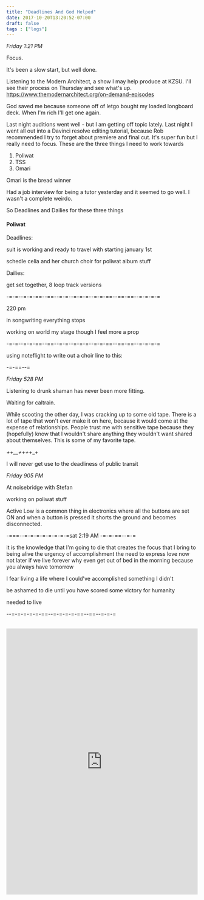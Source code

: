 ```yaml
---
title: "Deadlines And God Helped"
date: 2017-10-20T13:20:52-07:00
draft: false
tags : ["logs"]
---
```


*Friday 1:21 PM*

Focus.

It's been a slow start, but well done.

Listening to the Modern Architect, a show I may help produce at KZSU. I'll see their process on Thursday and see what's up.
https://www.themodernarchitect.org/on-demand-episodes

God saved me because someone off of letgo bought my loaded longboard deck. When I'm rich I'll get one again.

Last night auditions went well - but I am getting off topic lately. Last night I went all out into a Davinci resolve editing tutorial, because Rob recommended I try to forget about premiere and final cut. It's super fun but I really need to focus. These are the three things I need to work towards

1. Poliwat
2. TSS
3. Omari

Omari is the bread winner

Had a job interview for being a tutor yesterday and it seemed to go well. I wasn't a complete weirdo.

So Deadlines and Dailies for these three things


#### Poliwat
Deadlines:

suit is working and ready to travel with starting january 1st

schedle celia and her church choir for poliwat album stuff


Dailies:

get set together, 8 loop track versions


-=-=--=-=-==--==--=-=--=-=-=--=-=-==--==-==--=-=-=-=

220 pm

in songwriting everything stops


working on world my stage though I feel more a prop

-=-=--=-=-==--==--=-=--=-=-=--=-=-==--==-==--=-=-=-=

using noteflight to write out a choir line to this:


-=-==--=

*Friday 528 PM*

Listening to drunk shaman has never been more fitting.

Waiting for caltrain.

While scooting the other day, I was cracking up to some old tape. There is a lot of tape that won't ever make it on here, because it would come at the expense of relationships. People trust me with sensitive tape because they (hopefully) know that I wouldn't share anything they wouldn't want shared about themselves. This is some of my favorite tape.   

_++__+_+_+_+_+



I will never get use to the deadliness of public transit


*Friday 905 PM*

At noisebridge with Stefan

working on poliwat stuff

Active Low is a common thing in electronics
where all the buttons are set ON and when a button is pressed it shorts the ground and becomes disconnected.


-===--=-=-=-=-=-=-=-=sat 2:19 AM -=-=-==--=-=

it is the knowledge that I'm going to die
that creates the focus
that I bring to being alive
the urgency of accomplishment
the need to express love
now
not later
if we live forever
why even get out of bed in the morning
because you always have tomorrow


I fear living a life
where I could've accomplished
something I didn't


be ashamed to die
until you have scored some victory for humanity


needed to live


--=-=-=-=-=-==--=-=-=-=-==--==--=-=-=


##  

<iframe width="100%" height="700" scrolling="no" frameborder="no" src="https://w.soundcloud.com/player/?url=https%3A//api.soundcloud.com/tracks/348799588%3Fsecret_token%3Ds-NKYZ0&amp;color=%23ff5500&amp;auto_play=false&amp;hide_related=false&amp;show_comments=true&amp;show_user=true&amp;show_reposts=false&amp;show_teaser=true&amp;visual=true"></iframe>
